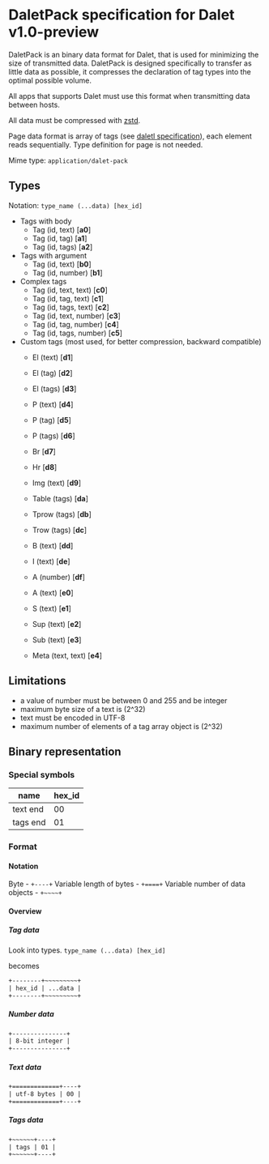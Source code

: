 # DaletPack specification for Dalet v1.0-preview

DaletPack is an binary data format for Dalet, that is used for minimizing the size of transmitted data. DaletPack is designed specifically to transfer as little data as possible, it compresses the declaration of tag types into the optimal possible volume.

All apps that supports Dalet must use this format when transmitting data between hosts.

All data must be compressed with [zstd](https://datatracker.ietf.org/doc/html/rfc8878).

Page data format is array of tags (see [daletl specification](./daletl.md)), each element reads sequentially. Type definition for page is not needed.

Mime type: `application/dalet-pack`

## Types

Notation: `type_name (...data) [hex_id]`

- Tags with body
  - Tag (id, text) [**a0**]
  - Tag (id, tag) [**a1**]
  - Tag (id, tags) [**a2**]
- Tags with argument
  - Tag (id, text) [**b0**]
  - Tag (id, number) [**b1**]
- Complex tags
  - Tag (id, text, text) [**c0**]
  - Tag (id, tag, text) [**c1**]
  - Tag (id, tags, text) [**c2**]
  - Tag (id, text, number) [**c3**]
  - Tag (id, tag, number) [**c4**]
  - Tag (id, tags, number) [**c5**]
- Custom tags (most used, for better compression, backward compatible)
  - El (text) [**d1**]
  - El (tag) [**d2**]
  - El (tags) [**d3**]
  - P (text) [**d4**]
  - P (tag) [**d5**]
  - P (tags) [**d6**]

  - Br [**d7**]
  - Hr [**d8**]

  - Img (text) [**d9**]
  - Table (tags) [**da**]
  - Tprow (tags) [**db**]
  - Trow (tags) [**dc**]

  - B (text) [**dd**]
  - I (text) [**de**]

  - A (number) [**df**]
  - A (text) [**e0**]

  - S (text) [**e1**]
  - Sup (text) [**e2**]
  - Sub (text) [**e3**]

  - Meta (text, text) [**e4**]

## Limitations

- a value of number must be between 0 and 255 and be integer
- maximum byte size of a text is (2^32)
- text must be encoded in UTF-8
- maximum number of elements of a tag array object is (2^32)

## Binary representation

### Special symbols

| name                     | hex_id  |
| ------------------------ | ------- |
| text end                 | 00      |
| tags end                 | 01      |

### Format

#### Notation

Byte - `+----+`
Variable length of bytes - `+====+`
Variable number of data objects - `+~~~~+`

#### Overview


##### Tag data

Look into types.
`type_name (...data) [hex_id]`

becomes

```txt
+--------+~~~~~~~~~+
| hex_id | ...data |
+--------+~~~~~~~~~+
```

##### Number data

```txt
+---------------+
| 8-bit integer |
+---------------+
```

##### Text data

```txt
+=============+----+
| utf-8 bytes | 00 |
+=============+----+
```

##### Tags data

```txt
+~~~~~~+----+
| tags | 01 |
+~~~~~~+----+
```
